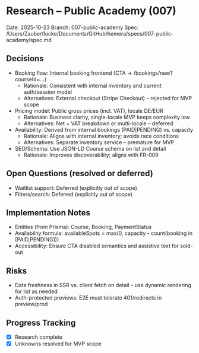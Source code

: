 # Research – Public Academy (007)

Date: 2025-10-23 Branch: 007-public-academy Spec:
/Users/Zauberflocke/Documents/GitHub/hemera/specs/007-public-academy/spec.md

## Decisions

- Booking flow: Internal booking frontend (CTA → /bookings/new?courseId=...)
  - Rationale: Consistent with internal inventory and current auth/session model
  - Alternatives: External checkout (Stripe Checkout) – rejected for MVP scope
- Pricing model: Public gross prices (incl. VAT), locale DE/EUR
  - Rationale: Business clarity, single-locale MVP keeps complexity low
  - Alternatives: Net + VAT breakdown or multi-locale – deferred
- Availability: Derived from internal bookings (PAID|PENDING) vs. capacity
  - Rationale: Aligns with internal inventory; avoids race conditions
  - Alternatives: Separate inventory service – premature for MVP
- SEO/Schema: Use JSON-LD Course schema on list and detail
  - Rationale: Improves discoverability; aligns with FR-009

## Open Questions (resolved or deferred)

- Waitlist support: Deferred (explicitly out of scope)
- Filters/search: Deferred (explicitly out of scope)

## Implementation Notes

- Entities (from Prisma): Course, Booking, PaymentStatus
- Availability formula: availableSpots = max(0, capacity - count(booking in [PAID,PENDING]))
- Accessibility: Ensure CTA disabled semantics and assistive text for sold-out

## Risks

- Data freshness in SSR vs. client fetch on detail – use dynamic rendering for list as needed
- Auth-protected previews: E2E must tolerate 401/redirects in preview/prod

## Progress Tracking

- [x] Research complete
- [x] Unknowns resolved for MVP scope
